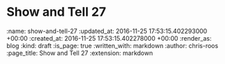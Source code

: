 Show and Tell 27
================

<!-- add content here -->

:name: show-and-tell-27
:updated_at: 2016-11-25 17:53:15.402293000 +00:00
:created_at: 2016-11-25 17:53:15.402278000 +00:00
:render_as: blog
:kind: draft
:is_page: true
:written_with: markdown
:author: chris-roos
:page_title: Show and Tell 27
:extension: markdown
